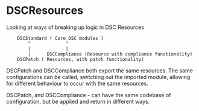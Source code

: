# DSCResources

Looking at ways of breaking up logic in DSC Resources

```
    DSCStandard ( Core DSC modules )
        ^             ^
        |             |
        |      DSCCompliance (Resource with compliance functionality)
    DSCPatch ( Resources, with patch functionality)
```

DSCPatch and DSCCompliance both export the same resources. The same configurations can be called, switching out the imported module, allowing for different behaviour to occur with the same resources.


DSCPatch, and DSCCompliance - can have the same codebase of configuration, but be applied and return in different ways.


